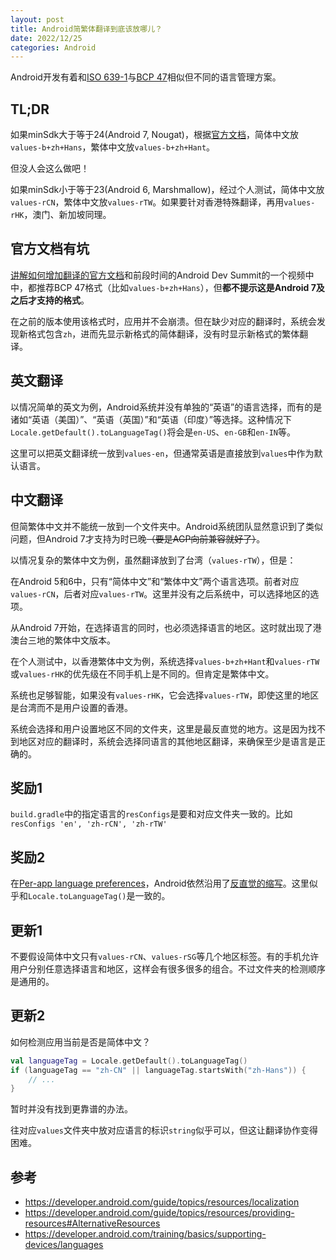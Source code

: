 ```yaml
---
layout: post
title: Android简繁体翻译到底该放哪儿？
date: 2022/12/25
categories: Android
---
```


Android开发有着和[ISO 639-1](https://en.wikipedia.org/wiki/List_of_ISO_639-1_codes)与[BCP 47](https://www.rfc-editor.org/info/bcp47)相似但不同的语言管理方案。

<!--more-->

## TL;DR

如果minSdk大于等于24(Android 7, Nougat)，根据[官方文档](https://developer.android.com/guide/topics/resources/providing-resources#AlternativeResources)，简体中文放`values-b+zh+Hans`，繁体中文放`values-b+zh+Hant`。

但没人会这么做吧！

如果minSdk小于等于23(Android 6, Marshmallow)，经过个人测试，简体中文放`values-rCN`，繁体中文放`values-rTW`。如果要针对香港特殊翻译，再用`values-rHK`，澳门、新加坡同理。

## 官方文档有坑

[讲解如何增加翻译的官方文档](https://developer.android.com/training/basics/supporting-devices/languages)和前段时间的Android Dev Summit的一个视频中中，都推荐BCP 47格式（比如`values-b+zh+Hans`），但**都不提示这是Android 7及之后才支持的格式**。

在之前的版本使用该格式时，应用并不会崩溃。但在缺少对应的翻译时，系统会发现新格式包含`zh`，进而先显示新格式的简体翻译，没有时显示新格式的繁体翻译。

## 英文翻译

以情况简单的英文为例，Android系统并没有单独的“英语”的语言选择，而有的是诸如“英语（美国）”、“英语（英国）”和“英语（印度）”等选择。这种情况下`Locale.getDefault().toLanguageTag()`将会是`en-US`、`en-GB`和`en-IN`等。

这里可以把英文翻译统一放到`values-en`，但通常英语是直接放到`values`中作为默认语言。

## 中文翻译

但简繁体中文并不能统一放到一个文件夹中。Android系统团队显然意识到了类似问题，但Android 7才支持为时已晚~~（要是AGP向前兼容就好了）~~。

以情况复杂的繁体中文为例，虽然翻译放到了台湾（`values-rTW`），但是：

在Android 5和6中，只有“简体中文”和“繁体中文”两个语言选项。前者对应`values-rCN`，后者对应`values-rTW`。这里并没有之后系统中，可以选择地区的选项。

从Android 7开始，在选择语言的同时，也必须选择语言的地区。这时就出现了港澳台三地的繁体中文版本。

在个人测试中，以香港繁体中文为例，系统选择`values-b+zh+Hant`和`values-rTW`或`values-rHK`的优先级在不同手机上是不同的。但肯定是繁体中文。

系统也足够智能，如果没有`values-rHK`，它会选择`values-rTW`，即使这里的地区是台湾而不是用户设置的香港。

系统会选择和用户设置地区不同的文件夹，这里是最反直觉的地方。这是因为找不到地区对应的翻译时，系统会选择同语言的其他地区翻译，来确保至少是语言是正确的。

## 奖励1

`build.gradle`中的指定语言的`resConfigs`是要和对应文件夹一致的。比如`resConfigs 'en', 'zh-rCN', 'zh-rTW'`

## 奖励2

在[Per-app language preferences](https://developer.android.com/guide/topics/resources/app-languages)，Android依然沿用了[反直觉的缩写](https://developer.android.com/guide/topics/resources/app-languages#sample-config)。这里似乎和`Locale.toLanguageTag()`是一致的。

## 更新1

不要假设简体中文只有`values-rCN`、`values-rSG`等几个地区标签。有的手机允许用户分别任意选择语言和地区，这样会有很多很多的组合。不过文件夹的检测顺序是通用的。

## 更新2

如何检测应用当前是否是简体中文？

```Kotlin
val languageTag = Locale.getDefault().toLanguageTag()
if (languageTag == "zh-CN" || languageTag.startsWith("zh-Hans")) {
    // ...
}
```

暂时并没有找到更靠谱的办法。

往对应`values`文件夹中放对应语言的标识`string`似乎可以，但这让翻译协作变得困难。

## 参考

- <https://developer.android.com/guide/topics/resources/localization>
- <https://developer.android.com/guide/topics/resources/providing-resources#AlternativeResources>
- <https://developer.android.com/training/basics/supporting-devices/languages>
